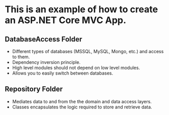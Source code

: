 # This is an example of how to create an ASP.NET Core MVC App.

## DatabaseAccess Folder

- Different types of databases (MSSQL, MySQL, Mongo, etc.) and access to them.
- Dependency inversion principle.
- High level modules should not depend on low level modules.
- Allows you to easily switch between databases.

## Repository Folder

- Mediates data to and from the the domain and data access layers.
- Classes encapsulates the logic required to store and retrieve data.